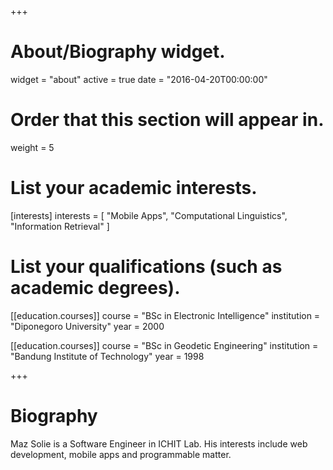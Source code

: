 +++
# About/Biography widget.
widget = "about"
active = true
date = "2016-04-20T00:00:00"

# Order that this section will appear in.
weight = 5

# List your academic interests.
[interests]
  interests = [
    "Mobile Apps",
    "Computational Linguistics",
    "Information Retrieval"
  ]

# List your qualifications (such as academic degrees).
[[education.courses]]
  course = "BSc in Electronic Intelligence"
  institution = "Diponegoro University"
  year = 2000

[[education.courses]]
  course = "BSc in Geodetic Engineering"
  institution = "Bandung Institute of Technology"
  year = 1998
 
+++

# Biography

Maz Solie is a Software Engineer in ICHIT Lab. His interests include web development, mobile apps and programmable matter. 
